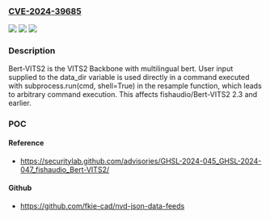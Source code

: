 ### [CVE-2024-39685](https://cve.mitre.org/cgi-bin/cvename.cgi?name=CVE-2024-39685)
![](https://img.shields.io/static/v1?label=Product&message=Bert-VITS2&color=blue)
![](https://img.shields.io/static/v1?label=Version&message=%3D%20%3C%3D%202.3%20&color=brighgreen)
![](https://img.shields.io/static/v1?label=Vulnerability&message=CWE-78%3A%20Improper%20Neutralization%20of%20Special%20Elements%20used%20in%20an%20OS%20Command%20('OS%20Command%20Injection')&color=brighgreen)

### Description

Bert-VITS2 is the VITS2 Backbone with multilingual bert. User input supplied to the data_dir variable is used directly in a command executed with subprocess.run(cmd, shell=True) in the resample function, which leads to arbitrary command execution. This affects fishaudio/Bert-VITS2 2.3 and earlier.

### POC

#### Reference
- https://securitylab.github.com/advisories/GHSL-2024-045_GHSL-2024-047_fishaudio_Bert-VITS2/

#### Github
- https://github.com/fkie-cad/nvd-json-data-feeds

